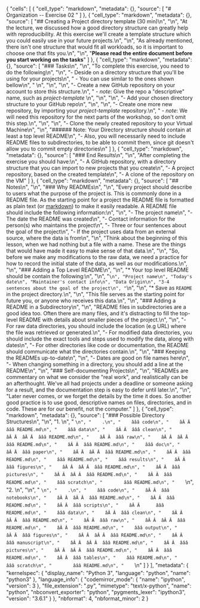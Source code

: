 {
 "cells": [
  {
   "cell_type": "markdown",
   "metadata": {},
   "source": [
    "# Organization -- Exercise 02 "
   ]
  },
  {
   "cell_type": "markdown",
   "metadata": {},
   "source": [
    "## Creating a Project directory template (30 min)\n",
    "\n",
    "At the lecture, we discussed how a good directory structure can greatly help with reproducibility. At this exercise we'll create a template structure which you could easily use in your future projects.\n",
    "\n",
    "As already mentioned, there isn't one structure that would fit all workloads, so it is important to choose one that fits you.\n",
    "\n",
    "**Please read the entire document before you start working on the tasks**"
   ]
  },
  {
   "cell_type": "markdown",
   "metadata": {},
   "source": [
    "### Tasks\n",
    "\n",
    "To complete this exercise, you need to do the following\n",
    "\n",
    "- Deside on a directory structure that you'll be using for your projects\n",
    "  - You can use similar to the ones shown bellow\n",
    " \n",
    "\n",
    "\n",
    "- Create a new GitHub repository on your account to store this structure.\n",
    "  - _note_: Give the repo a \"descriptive\" name, such as _project-template_  \n",
    "\n",
    "\n",
    "- Add your chosen directory structure to your GitHub repo\n",
    "\n",
    "\n",
    "- Create one more new repository, by importing your _project-template_ repository.\n",
    "  - _note_: We will need this repository for the next parts of the workshop, so don't omit this step.\n",
    "\n",
    "\n",
    "- Clone the newly created repository to your Virtual Machine\n",
    "\n",
    "###### Note: Your Directory structure should contain at least a top level README\n",
    "- Also, you will necessarily need to include README files to subdirectories, to be able to commit them, since git doesn't allow you to commit empty directories\n"
   ]
  },
  {
   "cell_type": "markdown",
   "metadata": {},
   "source": [
    "### End Results\n",
    "\n",
    "After completing the exercise you should have:\n",
    "- A GitHub repository, with a directory structure that you can import to new projects that you create\n",
    "- A project repository, based on the created template\n",
    "- A clone of the repository on the VM"
   ]
  },
  {
   "cell_type": "markdown",
   "metadata": {},
   "source": [
    "## Notes\n",
    "\n",
    "### Why READMEs\n",
    "\n",
    "Every project should describe to users what the purpose of the project is. This is commonly done in a README file. As the starting point for a project the README file is formatted as plain text (or [markdown](https://guides.github.com/features/mastering-markdown/)) to make it easily readable. A README file should include the following information:\n",
    "\n",
    "- The project name\n",
    "- The date the README was created\n",
    "- Contact information for the person(s) who maintains the project\n",
    "- Three or four sentences about the goal of the project\n",
    "- If the project uses data from an external source, where the data is from\n",
    "\n",
    "Think about the beginning of this lesson, when we had nothing but a file with a name. These are the things that would have made it easy to make sense of that data.\n",
    "\n",
    "So, before we make any modifications to the raw data, we need a practice for how to record the initial state of the data, as well as our modifications.\n",
    "\n",
    "### Adding a Top Level README\n",
    "\n",
    "* Your top level README should be contain the following:\n",
    "\n",
    "````\n",
    "Project name\n",
    "Today's date\n",
    "Maintainer's contact info\n",
    "Data Origin\n",
    "3-4 sentences about the goal of the project\n",
    "````\n",
    "\n",
    "* Save as `README` in the project directory.\n",
    "\n",
    "This file serves as the starting point for future you, or anyone who receives this data.\n",
    "\n",
    "### Adding a README in a Subdirectory\n",
    "\n",
    "README files in subdirectories are a good idea too. Often there are many files, and it's distracting to fill the top-level README with details about smaller pieces of the project.\n",
    "\n",
    "- For raw data directories, you should include the location (e.g URL) where the file was retrieved or generated.\n",
    "- For modified data directories, you should include the exact tools and steps used to modify the data, along with dates\n",
    "- For other directories like code or documentation, the README should communicate what the directories contain.\n",
    "\n",
    "### Keeping the READMEs up-to-date\n",
    "\n",
    "- Dates are good on file names here\n",
    "- When changing something in a directory, you should add a line at the README\n",
    "\n",
    "### Self-documenting Projects\n",
    "\n",
    "READMEs are commentary on what we consider the \"real work\", and realistically can be an afterthought. We've all had projects under a deadline or someone asking for a result, and the documentation step is easy to defer until later.\n",
    "\n",
    "Later never comes, or we forget the details by the time it does. So another good practice is to use good, descriptive names on files, directories, and in code. These are for our benefit, not the computer."
   ]
  },
  {
   "cell_type": "markdown",
   "metadata": {},
   "source": [
    "### Possible Directory Structures\n",
    "\n",
    "1. \n",
    "    ````\n",
    "    .\n",
    "    âââ code\n",
    "    âÂ Â  âââ README.md\n",
    "    âââ data\n",
    "    âÂ Â  âââ clean\n",
    "    âÂ Â  âÂ Â  âââ README.md\n",
    "    âÂ Â  âââ raw\n",
    "    âÂ Â  âÂ Â  âââ README.md\n",
    "    âÂ Â  âââ README.md\n",
    "    âââ doc\n",
    "    âÂ Â  âââ paper\n",
    "    âÂ Â  âÂ Â  âââ README.md\n",
    "    âÂ Â  âââ README.md\n",
    "    âââ README.md\n",
    "    âââ results\n",
    "    âÂ Â  âââ figures\n",
    "    âÂ Â  âÂ Â  âââ README.md\n",
    "    âÂ Â  âââ pictures\n",
    "    âÂ Â  âÂ Â  âââ README.md\n",
    "    âÂ Â  âââ README.md\n",
    "    âââ scratch\n",
    "        âââ README.md\n",
    "    ````\n",
    "2. \n",
    "\n",
    "    ````\n",
    "    .\n",
    "    âââ code\n",
    "    âÂ Â  âââ notebooks\n",
    "    âÂ Â  âÂ Â  âââ README.md\n",
    "    âÂ Â  âââ README.md\n",
    "    âÂ Â  âââ scripts\n",
    "    âÂ Â      âââ README.md\n",
    "    âââ data\n",
    "    âÂ Â  âââ clean\n",
    "    âÂ Â  âÂ Â  âââ README.md\n",
    "    âÂ Â  âââ raw\n",
    "    âÂ Â  âÂ Â  âââ README.md\n",
    "    âÂ Â  âââ README.md\n",
    "    âââ output\n",
    "    âÂ Â  âââ figures\n",
    "    âÂ Â  âÂ Â  âââ README.md\n",
    "    âÂ Â  âââ manuscript\n",
    "    âÂ Â  âÂ Â  âââ README.md\n",
    "    âÂ Â  âââ pictures\n",
    "    âÂ Â  âÂ Â  âââ README.md\n",
    "    âÂ Â  âââ README.md\n",
    "    âÂ Â  âââ tables\n",
    "    âââ README.md\n",
    "    âââ scratch\n",
    "        âââ README.md\n",
    "    ````\n"
   ]
  }
 ],
 "metadata": {
  "kernelspec": {
   "display_name": "Python 3",
   "language": "python",
   "name": "python3"
  },
  "language_info": {
   "codemirror_mode": {
    "name": "ipython",
    "version": 3
   },
   "file_extension": ".py",
   "mimetype": "text/x-python",
   "name": "python",
   "nbconvert_exporter": "python",
   "pygments_lexer": "ipython3",
   "version": "3.6.1"
  }
 },
 "nbformat": 4,
 "nbformat_minor": 2
}
